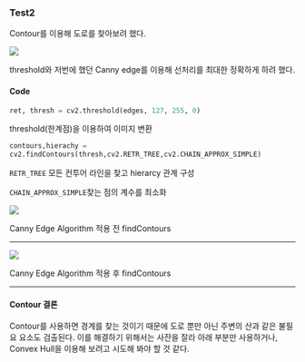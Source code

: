 ### Test2

Contour를 이용해 도로를 찾아보려 했다.

![](https://opencv-python.readthedocs.io/en/latest/_images/image01.jpg)

threshold와 저번에 했던 Canny edge를 이용해 선처리를 최대한 정확하게 하려 했다.

#### Code

```python
ret, thresh = cv2.threshold(edges, 127, 255, 0)
```

threshold(한계점)을 이용하여 이미지 변환

```python
contours,hierachy =
cv2.findContours(thresh,cv2.RETR_TREE,cv2.CHAIN_APPROX_SIMPLE)
```

```RETR_TREE``` 모든 컨투어 라인을 찾고 hierarcy 관계 구성

```CHAIN_APPROX_SIMPLE```찾는 점의 계수를 최소화

![](../img/road5.JPG)

Canny Edge Algorithm 적용 전 findContours

***



![](../img/road6.jpeg)

Canny Edge Algorithm 적용 후 findContours

***

#### Contour 결론

Contour를 사용하면 경계를 찾는  것이기 때문에 도로 뿐만 아닌 주변의 산과 같은 불필요 요소도 검출된다. 이를 해결하기 위해서는 사잔을 잘라 아래 부분만 사용하거나, Convex Hull을 이용해 보려고 시도해 봐야 할 것 같다.


